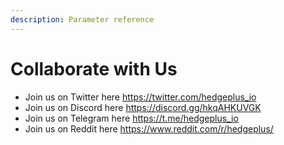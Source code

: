 ```yaml
---
description: Parameter reference
---
```


# Collaborate with Us


* Join us on Twitter here  https://twitter.com/hedgeplus_io
* Join us on Discord here  https://discord.gg/hkqAHKUVGK
* Join us on Telegram here   https://t.me/hedgeplus_io
* Join us on Reddit here  https://www.reddit.com/r/hedgeplus/